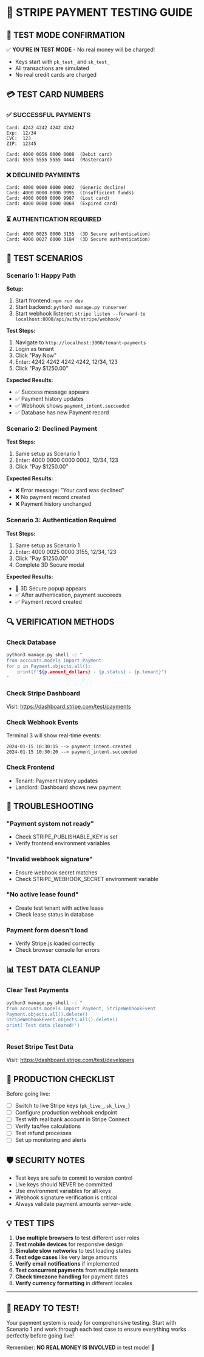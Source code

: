 # 🧪 STRIPE PAYMENT TESTING GUIDE

## 🔑 TEST MODE CONFIRMATION

✅ **YOU'RE IN TEST MODE** - No real money will be charged!
- Keys start with `pk_test_` and `sk_test_`
- All transactions are simulated
- No real credit cards are charged

## 💳 TEST CARD NUMBERS

### ✅ SUCCESSFUL PAYMENTS
```
Card: 4242 4242 4242 4242
Exp:  12/34
CVC:  123
ZIP:  12345

Card: 4000 0056 0000 0008  (Debit card)
Card: 5555 5555 5555 4444  (Mastercard)
```

### ❌ DECLINED PAYMENTS
```
Card: 4000 0000 0000 0002  (Generic decline)
Card: 4000 0000 0000 9995  (Insufficient funds)
Card: 4000 0000 0000 9987  (Lost card)
Card: 4000 0000 0000 0069  (Expired card)
```

### ⏳ AUTHENTICATION REQUIRED
```
Card: 4000 0025 0000 3155  (3D Secure authentication)
Card: 4000 0027 6000 3184  (3D Secure authentication)
```

## 🧪 TEST SCENARIOS

### Scenario 1: Happy Path
**Setup:**
1. Start frontend: `npm run dev`
2. Start backend: `python3 manage.py runserver`
3. Start webhook listener: `stripe listen --forward-to localhost:8000/api/auth/stripe/webhook/`

**Test Steps:**
1. Navigate to `http://localhost:3000/tenant-payments`
2. Login as tenant
3. Click "Pay Now"
4. Enter: 4242 4242 4242 4242, 12/34, 123
5. Click "Pay $1250.00"

**Expected Results:**
- ✅ Success message appears
- ✅ Payment history updates
- ✅ Webhook shows `payment_intent.succeeded`
- ✅ Database has new Payment record

### Scenario 2: Declined Payment
**Test Steps:**
1. Same setup as Scenario 1
2. Enter: 4000 0000 0000 0002, 12/34, 123
3. Click "Pay $1250.00"

**Expected Results:**
- ❌ Error message: "Your card was declined"
- ❌ No payment record created
- ❌ Payment history unchanged

### Scenario 3: Authentication Required
**Test Steps:**
1. Same setup as Scenario 1
2. Enter: 4000 0025 0000 3155, 12/34, 123
3. Click "Pay $1250.00"
4. Complete 3D Secure modal

**Expected Results:**
- 🔐 3D Secure popup appears
- ✅ After authentication, payment succeeds
- ✅ Payment record created

## 🔍 VERIFICATION METHODS

### Check Database
```bash
python3 manage.py shell -c "
from accounts.models import Payment
for p in Payment.objects.all():
    print(f'${p.amount_dollars} - {p.status} - {p.tenant}')
"
```

### Check Stripe Dashboard
Visit: https://dashboard.stripe.com/test/payments

### Check Webhook Events
Terminal 3 will show real-time events:
```
2024-01-15 10:30:15 --> payment_intent.created
2024-01-15 10:30:20 --> payment_intent.succeeded
```

### Check Frontend
- Tenant: Payment history updates
- Landlord: Dashboard shows new payment

## 🚨 TROUBLESHOOTING

### "Payment system not ready"
- Check STRIPE_PUBLISHABLE_KEY is set
- Verify frontend environment variables

### "Invalid webhook signature"
- Ensure webhook secret matches
- Check STRIPE_WEBHOOK_SECRET environment variable

### "No active lease found"
- Create test tenant with active lease
- Check lease status in database

### Payment form doesn't load
- Verify Stripe.js loaded correctly
- Check browser console for errors

## 📊 TEST DATA CLEANUP

### Clear Test Payments
```bash
python3 manage.py shell -c "
from accounts.models import Payment, StripeWebhookEvent
Payment.objects.all().delete()
StripeWebhookEvent.objects.all().delete()
print('Test data cleared!')
"
```

### Reset Stripe Test Data
Visit: https://dashboard.stripe.com/test/developers

## 🎯 PRODUCTION CHECKLIST

Before going live:
- [ ] Switch to live Stripe keys (`pk_live_`, `sk_live_`)
- [ ] Configure production webhook endpoint
- [ ] Test with real bank account in Stripe Connect
- [ ] Verify tax/fee calculations
- [ ] Test refund processes
- [ ] Set up monitoring and alerts

## 🛡️ SECURITY NOTES

- Test keys are safe to commit to version control
- Live keys should NEVER be committed
- Use environment variables for all keys
- Webhook signature verification is critical
- Always validate payment amounts server-side

## 💡 TEST TIPS

1. **Use multiple browsers** to test different user roles
2. **Test mobile devices** for responsive design
3. **Simulate slow networks** to test loading states
4. **Test edge cases** like very large amounts
5. **Verify email notifications** if implemented
6. **Test concurrent payments** from multiple tenants
7. **Check timezone handling** for payment dates
8. **Verify currency formatting** in different locales

---

## 🎯 READY TO TEST!

Your payment system is ready for comprehensive testing. Start with Scenario 1 and work through each test case to ensure everything works perfectly before going live!

Remember: **NO REAL MONEY IS INVOLVED** in test mode! 🎉 